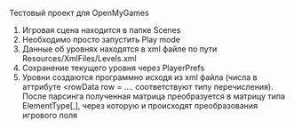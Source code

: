 Тестовый проект для OpenMyGames

1. Игровая сцена находится в папке Scenes
2. Необходимо просто запустить Play mode
3. Данные об уровнях находятся в xml файле по пути Resources/XmlFiles/Levels.xml
4. Сохранение текущего уровня через PlayerPrefs
5. Уровни создаются программно исходя из xml файла (числа в аттрибуте <rowData row = .... соответствуют типу перечисления).
   После парсинга полученная матрица преобразуется в матрицу типа ElementType[,], через которую и происходят преобразования игрового поля
